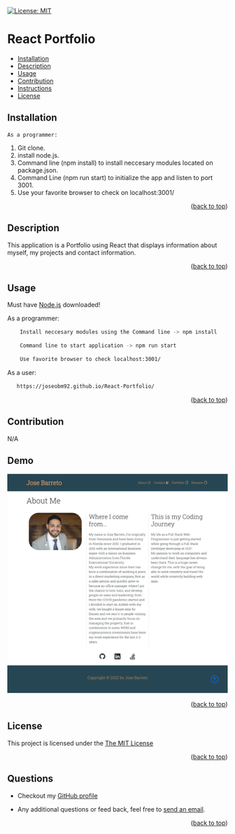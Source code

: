 <p id="readme-top"></p>

[![License: MIT](https://img.shields.io/badge/License-MIT-yellow.svg)](https://opensource.org/licenses/MIT)
  # React Portfolio
  
 
  * [Installation](#installation)
  * [Description](#description)
  * [Usage](#usage)
  * [Contribution](#contribution)
  * [Instructions](#instructions)
  * [License](#license)
      
  ## Installation

    As a programmer:

  1. Git clone.
  2. install node.js.
  3. Command line (npm install) to install neccesary modules located on package.json.
  4. Command Line (npm run start) to initialize the app and listen to port 3001.
  5. Use your favorite browser to check on localhost:3001/

 <p align="right">(<a href="#readme-top">back to top</a>)</p>
    

  ## Description

  This application is a Portfolio using React that displays information about myself, my projects and contact information.

   <p align="right">(<a href="#readme-top">back to top</a>)</p>

  ## Usage

  Must have [Node.js](https://nodejs.org/en/) downloaded!


  As a programmer:
```sh 
    Install neccesary modules using the Command line -> npm install
``` 
```sh 
    Command line to start application -> npm run start
```
```sh 
    Use favorite browser to check localhost:3001/
```
 As a user:
 ```sh 
    https://joseobm92.github.io/React-Portfolio/
```


 <p align="right">(<a href="#readme-top">back to top</a>)</p>

  ## Contribution

  N/A

  ## Demo

![alt text](./client/src/components/images/reactportfolio.png)

 <p align="right">(<a href="#readme-top">back to top</a>)</p>
 
  ## License
  This project is licensed under the [The MIT License](https://opensource.org/licenses/MIT)
   <p align="right">(<a href="#readme-top">back to top</a>)</p>
      
  ## Questions
  * Checkout my [GitHub profile](https://github.com/joseobm92)
  
  * Any additional questions or feed back, feel free to [send an email](mailto:joseobm92@gmail.com). 
   <p align="right">(<a href="#readme-top">back to top</a>)</p>
 
